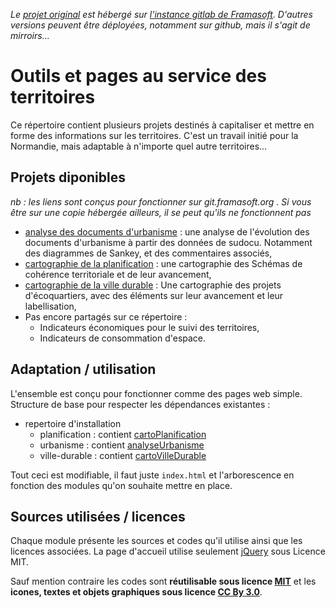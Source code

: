 ﻿*Le [projet original](https://git.framasoft.org/territoires/homeCommon) est hébergé sur [l'instance gitlab de Framasoft](https://git.framasoft.org). D'autres versions peuvent être déployées, notamment sur github, mais il s'agit de mirroirs...*

# Outils et pages au service des territoires
Ce répertoire contient plusieurs projets destinés à capitaliser et mettre en forme des informations sur les territoires. C'est un travail initié pour la Normandie, mais adaptable à n'importe quel autre territoires... 

## Projets diponibles
*nb : les liens sont conçus pour fonctionner sur git.framasoft.org . Si vous être sur une copie hébergée ailleurs, il se peut qu'ils ne fonctionnent pas*
* [analyse des documents d'urbanisme](../../../analyseUrbanisme/) : une analyse de l'évolution des documents d'urbanisme à partir des données de sudocu. Notamment des diagrammes de Sankey, et des commentaires associés,
* [cartographie de la planification](../../../cartoPlanification) : une cartographie des Schémas de cohérence territoriale et de leur avancement,
* [cartographie de la ville durable](../../../cartoVilleDurable) : Une cartographie des projets d'écoquartiers, avec des éléments sur leur avancement et leur labellisation,
* Pas encore partagés sur ce répertoire :
  * Indicateurs économiques pour le suivi des territoires,
  * Indicateurs de consommation d'espace.

## Adaptation / utilisation
L'ensemble est conçu pour fonctionner comme des pages web simple.
Structure de base pour respecter les dépendances existantes :
* repertoire d'installation
  * planification : contient [cartoPlanification](../../../cartoPlanification)
  * urbanisme : contient [analyseUrbanisme](../../../analyseUrbanisme)
  * ville-durable : contient [cartoVilleDurable](../../../cartoVilleDurable)

Tout ceci est modifiable, il faut juste `index.html` et l'arborescence en fonction des modules qu'on souhaite mettre en place.

## Sources utilisées / licences
Chaque module présente les sources et codes qu'il utilise ainsi que les licences associées. La page d'accueil utilise seulement [jQuery](https://jquery.org) sous Licence MIT.
  
Sauf mention contraire les codes sont **réutilisable sous licence [MIT](http://opensource.org/licenses/MIT)** et les **icones, textes et objets graphiques sous licence [CC By 3.0](http://creativecommons.org/licenses/by/3.0/deed.fr)**.